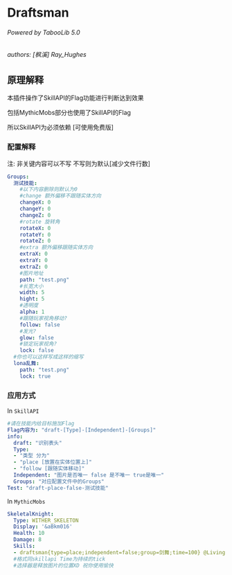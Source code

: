 # Draftsman

###### Powered by TabooLib 5.0
###### authors: [枫溪] Ray_Hughes

## 原理解释
本插件操作了SkillAPI的Flag功能进行判断达到效果

包括MythicMobs部分也使用了SkillAPI的Flag

所以SkillAPI为必须依赖 [可使用免费版]

### 配置解释
注: 非关键内容可以不写 不写则为默认[减少文件行数]
```yaml
Groups:
  测试技能:
    #以下内容删除则默认为0
    #change 额外偏移不跟随实体方向
    changeX: 0
    changeY: 0
    changeZ: 0
    #rotate 旋转角
    rotateX: 0
    rotateY: 0
    rotateZ: 0
    #extra 额外偏移跟随实体方向
    extraX: 0
    extraY: 0
    extraZ: 0
    #图片地址
    path: "test.png"
    #长宽大小
    width: 5
    hight: 5
    #透明度
    alpha: 1
    #跟随玩家视角移动?
    follow: false
    #发光?
    glow: false
    #锁定玩家视角?
    lock: false
  #你也可以这样写成这样的缩写
  lona乱舞:
    path: "test.png"
    lock: true
```

### 应用方式
In `SkillAPI`
```yaml
#请在技能内给目标施加Flag
Flag内容为: "draft-[Type]-[Independent]-[Groups]"
info:
  draft: "识别表头"
  Type: 
  - "类型 分为"
  - "place [放置在实体位置上]"
  - "follow [跟随实体移动]"
  Independent: "图片是否唯一 false 是不唯一 true是唯一"
  Groups: "对应配置文件中的Groups"
Test: "draft-place-false-测试技能"
```

In `MythicMobs`
```yaml
SkeletalKnight:
  Type: WITHER_SKELETON
  Display: '&aBkm016'
  Health: 10
  Damage: 8
  Skills:
  - draftsman{type=place;independent=false;group=剑舞;time=100} @LivingInRadius{r=10} ~onTimer:10
  #格式同skillapi Time为持续的tick
  #选择器是释放图片的位置XD 祝你使用愉快
```
